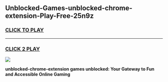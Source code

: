 
## Unblocked-Games-unblocked-chrome-extension-Play-Free-25n9z
<h3>
<a href="https://premium76.site?title=unblocked-chrome-extension&ref=18A1">CLICK TO PLAY</a></h3>
<hr>

<h3>
<a href="https://premium76.site?title=unblocked-chrome-extension&ref=18A1">CLICK 2 PLAY</a>
  
</h3>

<a href="https://premium76.site?title=unblocked-chrome-extension&ref=18A1"><img src="https://clearcache.store/games.png"></a>


**unblocked-chrome-extension games unblocked: Your Gateway to Fun and Accessible Online Gaming**

